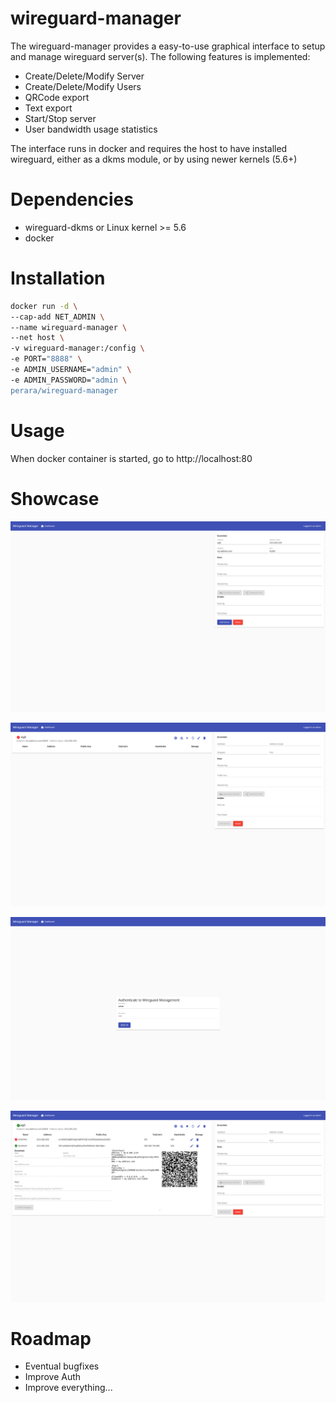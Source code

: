 # wireguard-manager
The wireguard-manager provides a easy-to-use graphical interface to setup and manage wireguard server(s).
The following features is implemented:
* Create/Delete/Modify Server
* Create/Delete/Modify Users
* QRCode export
* Text export
* Start/Stop server
* User bandwidth usage statistics

The interface runs in docker and requires the host to have installed wireguard, either as a dkms module, or by using newer kernels (5.6+)

# Dependencies
* wireguard-dkms or Linux kernel >= 5.6
* docker

# Installation
```bash
docker run -d \
--cap-add NET_ADMIN \
--name wireguard-manager \
--net host \
-v wireguard-manager:/config \
-e PORT="8888" \
-e ADMIN_USERNAME="admin" \
-e ADMIN_PASSWORD="admin \
perara/wireguard-manager
```

# Usage
When docker container is started, go to http://localhost:80


# Showcase
![Illustration](docs/images/1.png)

![Illustration](docs/images/2.png)

![Illustration](docs/images/3.png)

![Illustration](docs/images/4.png)

# Roadmap
* Eventual bugfixes
* Improve Auth
* Improve everything...
